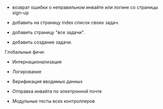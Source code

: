 * возврат ошибки о неправильном инвайте или логине со страницы sign-up

* добавить на страницу index список своих задач.

* добавить страницу "все задачи".

* добавить создание задачи.


Глобальные фичи:

* Интернационализация

* Логирование

* Верификация вводимых данных

* Отправка инвайта по электронной почте

* Модульные тесты всех контроллеров


